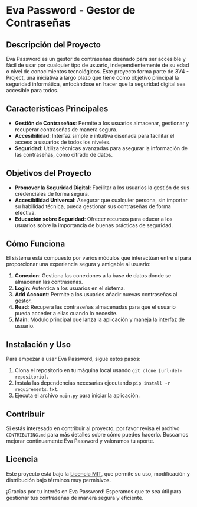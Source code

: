 # Eva Password - Gestor de Contraseñas

## Descripción del Proyecto
Eva Password es un gestor de contraseñas diseñado para ser accesible y fácil de usar por cualquier tipo de usuario, independientemente de su edad o nivel de conocimientos tecnológicos. Este proyecto forma parte de 3V4 - Project, una iniciativa a largo plazo que tiene como objetivo principal la seguridad informática, enfocándose en hacer que la seguridad digital sea accesible para todos.

## Características Principales
- **Gestión de Contraseñas**: Permite a los usuarios almacenar, gestionar y recuperar contraseñas de manera segura.
- **Accesibilidad**: Interfaz simple e intuitiva diseñada para facilitar el acceso a usuarios de todos los niveles.
- **Seguridad**: Utiliza técnicas avanzadas para asegurar la información de las contraseñas, como cifrado de datos.

## Objetivos del Proyecto
- **Promover la Seguridad Digital**: Facilitar a los usuarios la gestión de sus credenciales de forma segura.
- **Accesibilidad Universal**: Asegurar que cualquier persona, sin importar su habilidad técnica, pueda gestionar sus contraseñas de forma efectiva.
- **Educación sobre Seguridad**: Ofrecer recursos para educar a los usuarios sobre la importancia de buenas prácticas de seguridad.

## Cómo Funciona
El sistema está compuesto por varios módulos que interactúan entre sí para proporcionar una experiencia segura y amigable al usuario:
1. **Conexion**: Gestiona las conexiones a la base de datos donde se almacenan las contraseñas.
2. **Login**: Autentica a los usuarios en el sistema.
3. **Add Account**: Permite a los usuarios añadir nuevas contraseñas al gestor.
4. **Read**: Recupera las contraseñas almacenadas para que el usuario pueda acceder a ellas cuando lo necesite.
5. **Main**: Módulo principal que lanza la aplicación y maneja la interfaz de usuario.

## Instalación y Uso
Para empezar a usar Eva Password, sigue estos pasos:
1. Clona el repositorio en tu máquina local usando `git clone [url-del-repositorio]`.
2. Instala las dependencias necesarias ejecutando `pip install -r requirements.txt`.
3. Ejecuta el archivo `main.py` para iniciar la aplicación.

## Contribuir
Si estás interesado en contribuir al proyecto, por favor revisa el archivo `CONTRIBUTING.md` para más detalles sobre cómo puedes hacerlo. Buscamos mejorar continuamente Eva Password y valoramos tu aporte.

## Licencia
Este proyecto está bajo la [Licencia MIT](https://opensource.org/licenses/MIT), que permite su uso, modificación y distribución bajo términos muy permisivos.



¡Gracias por tu interés en Eva Password! Esperamos que te sea útil para gestionar tus contraseñas de manera segura y eficiente.
